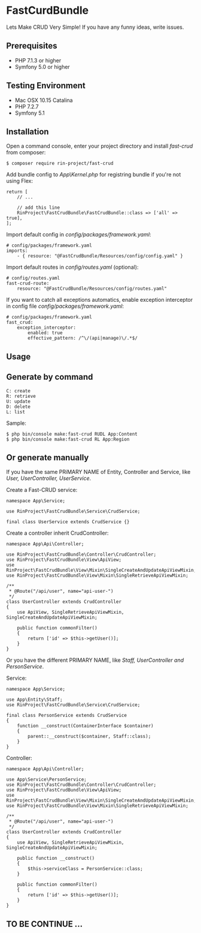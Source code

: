 FastCurdBundle
==============
Lets Make CRUD Very Simple! If you have any funny ideas, write issues.


Prerequisites
-------------

*	PHP 7.1.3 or higher
*	Symfony 5.0 or higher


Testing Environment
-------------------
*   Mac OSX 10.15 Catalina
*   PHP 7.2.7
*   Symfony 5.1

Installation
------------

Open a command console, enter your project directory and install *fast-crud* from composer:

    $ composer require rin-project/fast-crud


Add bundle config to *App\Kernel.php* for registring bundle if you're not using Flex:

    return [
        // ...

        // add this line
        RinProject\FastCrudBundle\FastCrudBundle::class => ['all' => true],
    ];

Import default config in *config/packages/framework.yaml*:

    # config/packages/framework.yaml
    imports:
        - { resource: "@FastCrudBundle/Resources/config/config.yaml" }

Import default routes in *config/routes.yaml* (optional):

    # config/routes.yaml
    fast-crud-route:
        resource: "@FastCrudBundle/Resources/config/routes.yaml"

If you want to catch all exceptions automatics, enable exception interceptor in config file *config/packages/framework.yaml*:

    # config/packages/framework.yaml
    fast_crud:
        exception_interceptor:
            enabled: true
            effective_pattern: /^\/(api|manage)\/.*$/

Usage
-----

Generate by command
-------------------

    C: create
    R: retrieve
    U: update
    D: delete
    L: list

Sample:

    $ php bin/console make:fast-crud RUDL App:Content
    $ php bin/console make:fast-crud RL App:Region


Or generate manually
--------------------

If you have the same PRiMARY NAME of Entity, Controller and Service, like *User, UserController, UserService*.  
  
Create a Fast-CRUD service:

    namespace App\Service;

    use RinProject\FastCrudBundle\Service\CrudService;

    final class UserService extends CrudService {}

Create a controller inherit CrudController:

    namespace App\Api\Controller;

    use RinProject\FastCrudBundle\Controller\CrudController;
    use RinProject\FastCrudBundle\View\ApiView;
    use RinProject\FastCrudBundle\View\Mixin\SingleCreateAndUpdateApiViewMixin;
    use RinProject\FastCrudBundle\View\Mixin\SingleRetrieveApiViewMixin;

    /**
     * @Route("/api/user", name="api-user-")
     */
    class UserController extends CrudController
    {
        use ApiView, SingleRetrieveApiViewMixin, SingleCreateAndUpdateApiViewMixin;

        public function commonFilter()
        {
            return ['id' => $this->getUser()];
        }
    }

Or you have the different PRIMARY NAME, like *Staff, UserController and PersonService*.  
  
Service:

    namespace App\Service;

    use App\Entity\Staff;
    use RinProject\FastCrudBundle\Service\CrudService;

    final class PersonService extends CrudService
    {
        function __construct(ContainerInterface $container)
        {
            parent::__construct($container, Staff::class);
        }
    }

Controller:

    namespace App\Api\Controller;

    use App\Service\PersonService;
    use RinProject\FastCrudBundle\Controller\CrudController;
    use RinProject\FastCrudBundle\View\ApiView;
    use RinProject\FastCrudBundle\View\Mixin\SingleCreateAndUpdateApiViewMixin;
    use RinProject\FastCrudBundle\View\Mixin\SingleRetrieveApiViewMixin;

    /**
     * @Route("/api/user", name="api-user-")
     */
    class UserController extends CrudController
    {
        use ApiView, SingleRetrieveApiViewMixin, SingleCreateAndUpdateApiViewMixin;

        public function __construct()
        {
            $this->serviceClass = PersonService::class;
        }

        public function commonFilter()
        {
            return ['id' => $this->getUser()];
        }
    }


TO BE CONTINUE ...
---